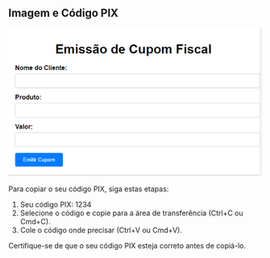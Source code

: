 ## Imagem e Código PIX

![Imagem](https://raw.githubusercontent.com/GilmarSistema/pagina-simples-de-cupom-fiscal/main/v1/v1.png)

Para copiar o seu código PIX, siga estas etapas:

1. Seu código PIX: 1234
2. Selecione o código e copie para a área de transferência (Ctrl+C ou Cmd+C).
3. Cole o código onde precisar (Ctrl+V ou Cmd+V).

Certifique-se de que o seu código PIX esteja correto antes de copiá-lo.

